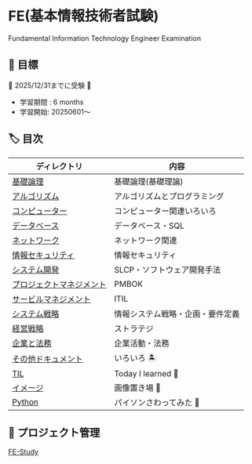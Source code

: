 # FE(基本情報技術者試験)

Fundamental Information Technology Engineer Examination

## :dart: 目標

:dog: 2025/12/31までに受験 :dog:

- 学習期間 : 6 months
- 学習開始: 20250601〜

## :label: 目次

| ディレクトリ                                      | 内容                             |
|---------------------------------------------------|----------------------------------|
| [基礎論理](./basic_logic/)                        | 基礎論理(基礎理論)               |
| [アルゴリズム](./algorithm/)                      | アルゴリズムとプログラミング     |
| [コンピューター](./computer/)                     | コンピューター関連いろいろ       |
| [データベース](./datebase/)                       | データベース・SQL                |
| [ネットワーク](./network/)                        | ネットワーク関連                 |
| [情報セキュリティ](./information_security/)       | 情報セキュリティ                 |
| [システム開発](./system_development/)             | SLCP・ソフトウェア開発手法       |
| [プロジェクトマネジメント](./project_management/) | PMBOK                            |
| [サービルマネジメント](./service_management/)     | ITIL                             |
| [システム戦略](./system_strategy/)                | 情報システム戦略・企画・要件定義 |
| [経営戦略](./management_strategy/)                | ストラテジ                       |
| [企業と法務](./corporate_legal/)                  | 企業活動・法務                   |
| [その他ドキュメント](./doc/)                      | いろいろ :desert_island:         |
| [TIL](./til/)                                     | Today I learned :rabbit:         |
| [イメージ](./images/)                             | 画像置き場 :cow2:                |           
| [Python](./python/)                               | パイソンさわってみた :dog:       |

## :pushpin: プロジェクト管理

[FE-Study](https://github.com/users/tomo-john/projects/2)

